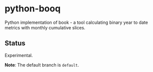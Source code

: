 # python-booq

Python implementation of book - a tool calculating binary year to date metrics with monthly cumulative slices.

## Status

Experimental.

**Note**: The default branch is `default`.
